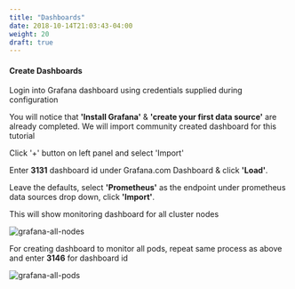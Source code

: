 ```yaml
---
title: "Dashboards"
date: 2018-10-14T21:03:43-04:00
weight: 20
draft: true
---
```


#### Create Dashboards

Login into Grafana dashboard using credentials supplied during configuration

You will notice that **'Install Grafana'** & **'create your first data source'** are already completed. We will import community created dashboard for this tutorial

Click '+' button on left panel and select 'Import'

Enter **3131** dashboard id under Grafana.com Dashboard & click **'Load'**.

Leave the defaults, select **'Prometheus'** as the endpoint under prometheus data sources drop down, click **'Import'**.

This will show monitoring dashboard for all cluster nodes

![grafana-all-nodes](/images/grafana-all-nodes.png)

For creating dashboard to monitor all pods, repeat same process as above and enter **3146** for dashboard id

![grafana-all-pods](/images/grafana-all-pods.png)
